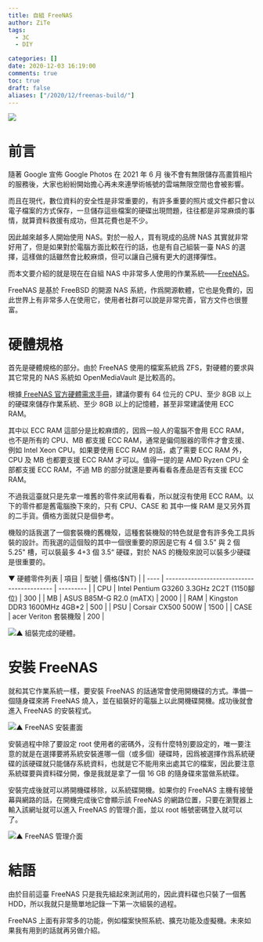 ```yaml
---
title: 自組 FreeNAS
author: ZiTe
tags:
  - 3C
  - DIY

categories: []
date: 2020-12-03 16:19:00
comments: true
toc: true
draft: false
aliases: ["/2020/12/freenas-build/"]
---
```

![](https://1.bp.blogspot.com/-gu_QKiKQcY8/X8ieYisKAXI/AAAAAAAACtM/oibWqubpBFocWo7czgWtGE7ai6VAk2i0wCPcBGAsYHg/s4544/IMG_20201103_225204.jpg)

# 前言

隨著 Google 宣佈 Google Photos 在 2021 年 6 月 後不會有無限儲存高畫質相片的服務後，大家也紛紛開始擔心再未來連學術帳號的雲端無限空間也會被影響。

而且在現代，數位資料的安全性是非常重要的，有許多重要的照片或文件都只會以電子檔案的方式保存，一旦儲存這些檔案的硬碟出現問題，往往都是非常麻煩的事情，就算資料救援有成功，但其花費也是不少。

因此越來越多人開始使用 NAS。對於一般人，買有現成的品牌 NAS 其實就非常好用了，但是如果對於電腦方面比較在行的話，也是有自己組裝一臺 NAS 的選擇，這樣做的話雖然會比較麻煩，但可以讓自己擁有更大的選擇彈性。

而本文要介紹的就是現在在自組 NAS 中非常多人使用的作業系統——[FreeNAS](https://www.freenas.org/)。

FreeNAS 是基於 FreeBSD 的開源 NAS 系統，作爲開源軟體，它也是免費的，因此世界上有非常多人在使用它，使用者社群可以說是非常完善，官方文件也很豐富。

<!--more-->

# 硬體規格

首先是硬體規格的部分。由於 FreeNAS 使用的檔案系統爲 ZFS，對硬體的要求與其它常見的 NAS 系統如 OpenMediaVault 是比較高的。

根據[ FreeNAS 官方硬體需求手冊](https://www.freenas.org/hardware-requirements/)，建議你要有 64 位元的 CPU、至少 8GB 以上的硬碟來儲存作業系統、至少 8GB 以上的記憶體，甚至非常建議使用 ECC RAM。

其中以 ECC RAM 這部分是比較麻煩的，因爲一般人的電腦不會用 ECC RAM，也不是所有的 CPU、MB 都支援 ECC RAM，通常是偏伺服器的零件才會支援、例如 Intel Xeon CPU。如果要使用 ECC RAM 的話，處了需要 ECC RAM 外，CPU 及 MB 也都要支援 ECC RAM 才可以。值得一提的是 AMD Ryzen CPU 全部都支援 ECC RAM，不過 MB 的部分就還是要再看看各產品是否有支援 ECC RAM。

不過我這臺就只是先拿一堆舊的零件來試用看看，所以就沒有使用 ECC RAM。以下的零件都是舊電腦換下來的，只有 CPU、CASE 和 其中一條 RAM 是又另外買的二手貨。價格方面就只是個參考。

機殼的話我選了一個套裝機的舊機殼，這種套裝機殼的特色就是會有許多免工具拆裝的設計。而我選的這個殼的其中一個很重要的原因是它有 4 個 3.5” 與 2 個 5.25" 槽，可以裝最多 4+3 個 3.5“ 硬碟，對於 NAS 的機殼來說可以裝多少硬碟是很重要的。

▼ 硬體零件列表
| 項目 | 型號                                       | 價格($NT) |
| ---- | ------------------------------------------ | --------- |
| CPU  | Intel Pentium G3260 3.3GHz 2C2T (1150腳位) | 300       |
| MB   | ASUS B85M-G R2.0 (mATX)                    | 2000      |
| RAM  | Kingston DDR3 1600MHz 4GB*2                | 500       |
| PSU  | Corsair CX500 500W                         | 1500      |
| CASE | acer Veriton 套裝機殼                      | 200       |

![▲ 組裝完成的硬體。](https://1.bp.blogspot.com/-l95qJ_1T8sw/X8ieYiN8cSI/AAAAAAAACtM/ViRcu5-SbKksvSF4KPuJkXqHEZM7_9frQCPcBGAsYHg/s4549/IMG_20201103_224301.jpg)

# 安裝 FreeNAS

就和其它作業系統一樣，要安裝 FreeNAS 的話通常會使用開機碟的方式。準備一個隨身碟來將 FreeNAS 燒入，並在組裝好的電腦上以此開機碟開機。成功後就會進入 FreeNAS 的安裝程式。

![▲ FreeNAS 安裝畫面](https://1.bp.blogspot.com/-aAMHiIQJI00/X8ieYsHKcHI/AAAAAAAACtM/gwPav_5ptBAOihi9AiSLqjlKOEjCtpXKQCPcBGAsYHg/s3877/IMG_20201029_235227.jpg)

安裝過程中除了要設定 root 使用者的密碼外，沒有什麼特別要設定的，唯一要注意的就是在選擇要將系統安裝進哪一個（或多個）硬碟時，因爲被選擇作爲系統硬碟的該硬碟就只能儲存系統資料，也就是它不能用來出處其它的檔案，因此要注意系統碟要與資料碟分開，像是我就是拿了一個 16 GB 的隨身碟來當做系統碟。

安裝完成後就可以將開機碟移除，以系統碟開機。如果你的 FreeNAS 主機有接螢幕與網路的話，在開機完成後它會顯示該 FreeNAS 的網路位置，只要在瀏覽器上輸入該網址就可以進入 FreeNAS 的管理介面，並以 root 帳號密碼登入就可以了。

![▲ FreeNAS 管理介面](https://1.bp.blogspot.com/-i-Ciaw6tjSA/X8ieYu0BnmI/AAAAAAAACtM/-cZhZDbYpFgLh4Zw2Q1nhWjoj23KBUfIwCPcBGAsYHg/s1920/Screenshot_2020-12-03%2BFreeNAS%2B-%2B140%2B130%2B32%2B69.png)

# 結語

由於目前這臺 FreeNAS 只是我先組起來測試用的，因此資料碟也只裝了一個舊 HDD，所以我就只是簡單地記錄一下第一次組裝的過程。

FreeNAS 上面有非常多的功能，例如檔案快照系統、擴充功能及虛擬機。未來如果我有用到的話就再另做介紹。

